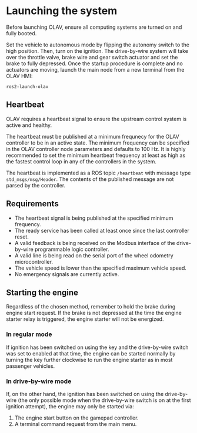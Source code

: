 # Launching the system

Before launching OLAV, ensure all computing systems are turned on and fully
booted.

Set the vehicle to autonomous mode by flipping the autonomy switch to the high
position. Then, turn on the ignition. The drive-by-wire system will take over
the throttle valve, brake wire and gear switch actuator and set the brake to
fully depressed. Once the startup procedure is complete and no actuators are
moving, launch the main node from a new terminal from the OLAV HMI:

```shell
ros2-launch-olav
```

## Heartbeat

OLAV requires a heartbeat signal to ensure the upstream control system is active
and healthy.

The heartbeat must be published at a minimum frequnecy for the OLAV controller
to be in an active state. The minimum frequency can be specified in the OLAV
controller node parameters and defaults to 100 Hz. It is highly recommended to
set the minimum heartbeat frequency at least as high as the fastest control loop
in any of the controllers in the system.

The heartbeat is implemented as a ROS topic `/heartbeat` with message type
`std_msgs/msg/Header`. The contents of the published message are not parsed by
the controller.

## Requirements

* The heartbeat signal is being published at the specified minimum frequency.
* The ready service has been called at least once since the last controller
  reset.
* A valid feedback is being received on the Modbus interface of the
  drive-by-wire programmable logic controller.
* A valid line is being read on the serial port of the wheel odometry
  microcontroller.
* The vehicle speed is lower than the specified maximum vehicle speed.
* No emergency signals are currently active.

## Starting the engine

Regardless of the chosen method, remember to hold the brake during engine start
request. If the brake is not depressed at the time the engine starter relay is
triggered, the engine starter will not be energized.

### In regular mode

If ignition has been switched on using the key and the drive-by-wire switch was
set to enabled at that time, the engine can be started normally by turning the
key further clockwise to run the engine starter as in most passenger vehicles.

### In drive-by-wire mode

If, on the other hand, the ignition has been switched on using the drive-by-wire
(the only possible mode when the drive-by-wire switch is on at the first
ignition attempt), the engine may only be started via:

1. The engine start button on the gamepad controller.
2. A terminal command request from the main menu.
